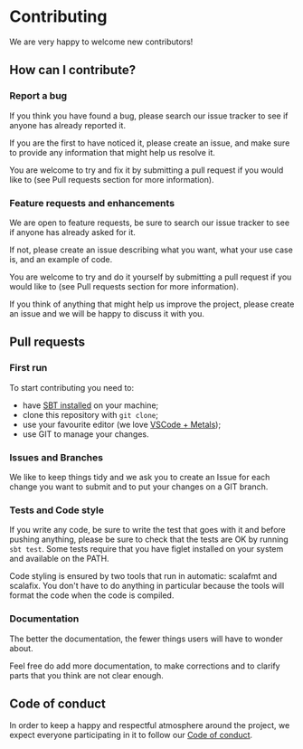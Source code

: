 # Contributing

We are very happy to welcome new contributors!

## How can I contribute?

### Report a bug

If you think you have found a bug, please search our issue tracker to see if anyone has already
reported it.

If you are the first to have noticed it, please create an issue, and make sure to provide any
information that might help us resolve it.

You are welcome to try and fix it by submitting a pull request if you would like to (see Pull
requests section for more information).

### Feature requests and enhancements

We are open to feature requests, be sure to search our issue tracker to see if anyone has already
asked for it.

If not, please create an issue describing what you want, what your use case is, and an example of
code.

You are welcome to try and do it yourself by submitting a pull request if you would like to (see
Pull requests section for more information).

If you think of anything that might help us improve the project, please create an issue and we will
be happy to discuss it with you.

## Pull requests

### First run

To start contributing you need to:

* have [SBT installed](https://www.scala-sbt.org/1.x/docs/Setup.html) on your machine;
* clone this repository with `git clone`;
* use your favourite editor (we love [VSCode + Metals](https://scalameta.org/metals/docs/editors/vscode.html));
* use GIT to manage your changes.

### Issues and Branches

We like to keep things tidy and we ask you to create an Issue for each change you want to submit and
to put your changes on a GIT branch.

### Tests and Code style

If you write any code, be sure to write the test that goes with it and before pushing anything,
please be sure to check that the tests are OK by running `sbt test`. Some tests require that you
have figlet installed on your system and available on the PATH.

Code styling is ensured by two tools that run in automatic: scalafmt and scalafix. You don't have
to do anything in particular because the tools will format the code when the code is compiled.

### Documentation

The better the documentation, the fewer things users will have to wonder about.

Feel free do add more documentation, to make corrections and to clarify parts that you think are not
clear enough.

## Code of conduct

In order to keep a happy and respectful atmosphere around the project, we expect everyone
participating in it to follow our [Code of conduct](CODE_OF_CONDUCT.md).

